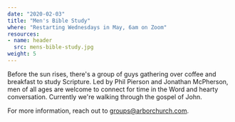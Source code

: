 ```yaml
---
date: "2020-02-03"
title: "Men's Bible Study"
where: "Restarting Wednesdays in May, 6am on Zoom"
resources:
- name: header
  src: mens-bible-study.jpg
weight: 5
---
```


Before the sun rises, there's a group of guys gathering over coffee and breakfast to study Scripture. Led by Phil Pierson and Jonathan McPherson, men of all ages are welcome to connect for time in the Word and hearty conversation. Currently we're walking through the gospel of John. 

For more information, reach out to <groups@arborchurch.com>.

